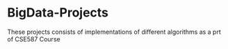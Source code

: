 # BigData-Projects
These projects consists of implementations of different algorithms as a prt of CSE587 Course
